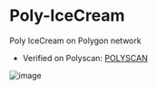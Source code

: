 # Poly-IceCream
Poly IceCream on Polygon network

* Verified on Polyscan: [POLYSCAN](https://polygonscan.com/token/0x7cc5ea8172c979a34c3a17eb902d51b000dc8c4d#readContract)


![image](https://cdn.discordapp.com/attachments/985090664570187856/1036467956529500170/p-icecream-600.png)
